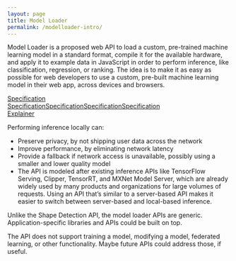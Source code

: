 ```yaml
---
layout: page
title: Model Loader
permalink: /modelloader-intro/
---
```


Model Loader is a proposed web API to load a custom, pre-trained machine learning model in a standard format, compile it for the available hardware, and apply it to example data in JavaScript in order to perform inference, like classification, regression, or ranking. The idea is to make it as easy as possible for web developers to use a custom, pre-built machine learning model in their web app, across devices and browsers.

<div class="herobar modelloader">
    <div class="buttons">
        <a class="button button--atlas getstarted" href="https://webmachinelearning.github.io/model-loader/"><span>Specification</span>
        <div class="marquee" aria-hidden="true">
            <div class="marqueeinner"><span>Specification</span><span>Specification</span><span>Specification</span><span>Specification</span></div>
        </div>
        </a><a class="button buttonwhite" href="https://github.com/webmachinelearning/model-loader/blob/master/explainer.md">Explainer</a>
    </div>
</div>

Performing inference locally can:

- Preserve privacy, by not shipping user data across the network
- Improve performance, by eliminating network latency
- Provide a fallback if network access is unavailable, possibly using a smaller and lower quality model
- The API is modeled after existing inference APIs like TensorFlow Serving, Clipper, TensorRT, and MXNet Model Server, which are already widely used by many products and organizations for large volumes of requests. Using an API that’s similar to a server-based API makes it easier to switch between server-based and local-based inference.

Unlike the Shape Detection API, the model loader APIs are generic. Application-specific libraries and APIs could be built on top.

The API does not support training a model, modifying a model, federated learning, or other functionality. Maybe future APIs could address those, if useful.